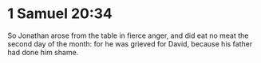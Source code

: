 # 1 Samuel 20:34

So Jonathan arose from the table in fierce anger, and did eat no meat the second day of the month: for he was grieved for David, because his father had done him shame.